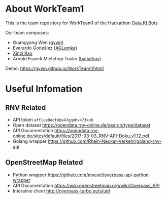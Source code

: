 # About WorkTeam1

This is the team repository for WorkTeam1 of the Hackathon [Data.KI.Bots](http://hackathon.nextiteration.de/)

Our team composes:

- Guangyang Wen ([gywn](https://github.com/gywn))
- Everardo González ([AGLemke](https://github.com/AGLemke))
- [Xinzi Rao](www.asia-europe.uni-heidelberg.de/en/people/person/persdetail/rao.html)
- Arnold Franck Mietchop Touko ([batiathus](https://github.com/batiathus))

Demo: https://gywn.github.io/WorkTeam1/html/

# Useful Infomation

## RNV Related
- API token `aftlue9odfeba47gqnhv473koh`
- Open dataset https://opendata.rnv-online.de/search/type/dataset
- API Documentation https://opendata.rnv-online.de/sites/default/files/2017-03-03_RNV-API-Doku_v1.12.pdf
- Golang wrapper https://github.com/Rhein-Neckar-Verkehr/golang-rnv-api

## OpenStreetMap Related 
- Python wrapper https://github.com/mvexel/overpass-api-python-wrapper
- API Documentation https://wiki.openstreetmap.org/wiki/Overpass_API
- Interative client http://overpass-turbo.eu/s/ujd
